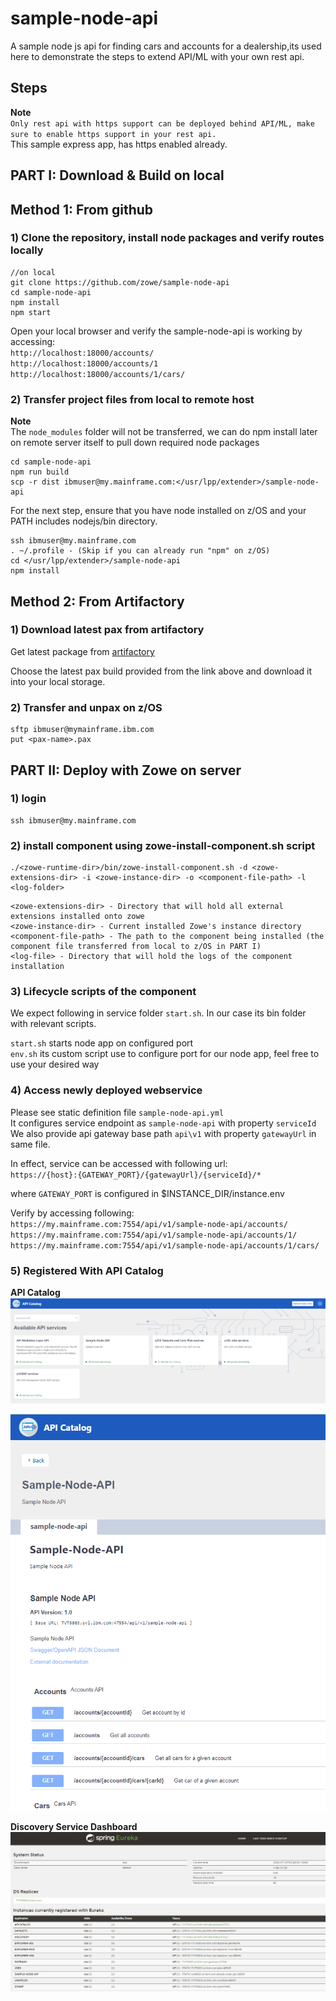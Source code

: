 # sample-node-api  
A sample node js api for finding cars and accounts for a dealership,its used here to demonstrate the steps to extend API/ML with your own rest api.     

## Steps

**Note**  
`Only rest api with https support can be deployed behind API/ML, make sure to enable https support in your rest api.
`   
This sample express app, has https enabled already.    

## PART I: Download & Build on local

## Method 1: From github
### 1) Clone the repository, install node packages  and verify routes locally

``` 
//on local
git clone https://github.com/zowe/sample-node-api
cd sample-node-api
npm install
npm start
```

Open your local browser and verify the sample-node-api is working by accessing:     
`http://localhost:18000/accounts/`   
`http://localhost:18000/accounts/1`   
`http://localhost:18000/accounts/1/cars/`   


### 2) Transfer project files from local to remote host

**Note**  
The `node_modules` folder will not be transferred, we can do npm install later on remote server itself to pull down required node packages

```
cd sample-node-api
npm run build
scp -r dist ibmuser@my.mainframe.com:</usr/lpp/extender>/sample-node-api
```

For the next step, ensure that you have node installed on z/OS and your PATH includes nodejs/bin directory.

```
ssh ibmuser@my.mainframe.com
. ~/.profile - (Skip if you can already run "npm" on z/OS)
cd </usr/lpp/extender>/sample-node-api
npm install
```

## Method 2: From Artifactory
### 1) Download latest pax from artifactory
Get latest package from [artifactory](https://zowe.jfrog.io/artifactory/libs-snapshot-local/org/zowe/sample-node-api/1.0.0-SNAPSHOT)

Choose the latest pax build provided from the link above and download it into your local storage.

### 2) Transfer and unpax on z/OS
```
sftp ibmuser@mymainframe.ibm.com
put <pax-name>.pax
```

## PART II: Deploy with Zowe on server

### 1) login
```  
ssh ibmuser@my.mainframe.com       
```

### 2) install component using zowe-install-component.sh script
```
./<zowe-runtime-dir>/bin/zowe-install-component.sh -d <zowe-extensions-dir> -i <zowe-instance-dir> -o <component-file-path> -l <log-folder>
```
```
<zowe-extensions-dir> - Directory that will hold all external extensions installed onto zowe
<zowe-instance-dir> - Current installed Zowe's instance directory
<component-file-path> - The path to the component being installed (the component file transferred from local to z/OS in PART I)
<log-file> - Directory that will hold the logs of the component installation
```

### 3) Lifecycle scripts of the component

We expect following in service folder `start.sh`. In our case its bin folder with relevant scripts.

`start.sh` starts node app on configured port       
`env.sh` its custom script use to configure port for our node app, feel free to use your desired way         

### 4) Access newly deployed webservice

Please see static definition file `sample-node-api.yml`      
It configures service endpoint as `sample-node-api` with property `serviceId`     
We also provide api gateway base path `api\v1` with property `gatewayUrl` in same file.        


In effect, service can be accessed with following url:      
`https://{host}:{GATEWAY_PORT}/{gatewayUrl}/{serviceId}/*`    

where `GATEWAY_PORT` is configured in $INSTANCE_DIR/instance.env      

Verify by accessing following:      
`https://my.mainframe.com:7554/api/v1/sample-node-api/accounts/`            
`https://my.mainframe.com:7554/api/v1/sample-node-api/accounts/1/`            
`https://my.mainframe.com:7554/api/v1/sample-node-api/accounts/1/cars/`              

### 5) Registered With API Catalog

**API Catalog**
![APICatalog_Dashboard](./screenshots/APICatalog_Dashboard.png)

![ApiCatalog_SampleNodeApi_SwaggerDoc](./screenshots/ApiCatalog_SampleNodeApi_SwaggerDoc.png)

**Discovery Service Dashboard**
![DiscoveryService_Dashboard](./screenshots/DiscoveryService_Dashboard.png)
